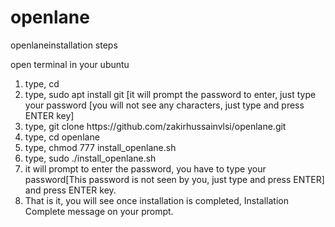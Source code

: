 # openlane

openlaneinstallation steps

open terminal in your ubuntu
<ol>
<li>type, cd</li>
<li>type, sudo apt install git [it will prompt the password to enter, just type your password [you will not see any characters, just type and press ENTER key]</li>
<li>type, git clone https://github.com/zakirhussainvlsi/openlane.git</li>
<li>type, cd openlane</li>
<li>type, chmod 777 install_openlane.sh</li>
<li>type, sudo ./install_openlane.sh</li>
<li>it will prompt to enter the password, you have to type your password[This password is not seen by you, just type and press ENTER] and press ENTER key.</li>
<li>That is it, you will see once installation is completed, Installation Complete message on your prompt.</li>
</ol>
